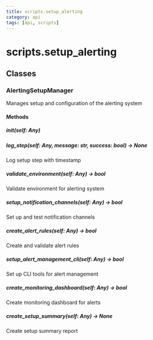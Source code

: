 ```yaml
---
title: scripts.setup_alerting
category: api
tags: [api, scripts]
---
```


# scripts.setup_alerting



## Classes

### AlertingSetupManager

Manages setup and configuration of the alerting system

#### Methods

##### __init__(self: Any)



##### log_step(self: Any, message: str, success: bool) -> None

Log setup step with timestamp

##### validate_environment(self: Any) -> bool

Validate environment for alerting system

##### setup_notification_channels(self: Any) -> bool

Set up and test notification channels

##### create_alert_rules(self: Any) -> bool

Create and validate alert rules

##### setup_alert_management_cli(self: Any) -> bool

Set up CLI tools for alert management

##### create_monitoring_dashboard(self: Any) -> bool

Create monitoring dashboard for alerts

##### create_setup_summary(self: Any) -> None

Create setup summary report

